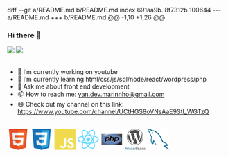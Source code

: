 diff --git a/README.md b/README.md
index 691aa9b..8f7312b 100644
--- a/README.md
+++ b/README.md
@@ -1,10 +1,26 @@
 ### Hi there 👋
 
<div>
 <img height="160em" src="https://github-readme-stats.vercel.app/api?username=Yan-Raniere&show_icons=true&include_all_commits=true&count_private=true" />
 <img height="160em" src="https://github-readme-stats.vercel.app/api/top-langs/?username=Yan-Raniere&layout=compact&langs_count=7" />
</div>
 
<br />
 
 - 🔭 I’m currently working on youtube
 - 🌱 I’m currently learning html/css/js/sql/node/react/wordpress/php
 - 💬 Ask me about front end development
 - 📫 How to reach me: yan.dev.marinnho@gmail.com
 - 😄 Check out my channel on this link: https://www.youtube.com/channel/UCtHGS8oVNsAaE9StI_WGTzQ

<br />

<div>
  <img align="center" alt="HTML" height="50" width="50" src="https://raw.githubusercontent.com/devicons/devicon/master/icons/html5/html5-original.svg">
 <img align="center" alt="CSS" height="50" width="50" src="https://raw.githubusercontent.com/devicons/devicon/master/icons/css3/css3-original.svg">
 <img align="center" alt="JS" height="50" width="50" src="https://raw.githubusercontent.com/devicons/devicon/master/icons/javascript/javascript-plain.svg">
 <img align="center" alt="ReactJS" height="50" width="50" src="https://raw.githubusercontent.com/devicons/devicon/master/icons/react/react-original.svg">
 <img align="center" alt="PHP" height="50" width="50" src="https://raw.githubusercontent.com/devicons/devicon/master/icons/php/php-original.svg">
 <img align="center" alt="WP" height="50" width="50" src="https://raw.githubusercontent.com/devicons/devicon/master/icons/wordpress/wordpress-original.svg">
 <img align="center" alt="MYSQL" height="50" width="50" src="https://raw.githubusercontent.com/devicons/devicon/master/icons/mysql/mysql-original.svg">
</div>
